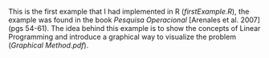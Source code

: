 This is the first example that I had implemented in R (_firstExample.R_), the example was found in the book _Pesquisa Operacional_ [Arenales et al. 2007] (pgs 54-61).
The idea behind this example is to show the concepts of Linear Programming and introduce a graphical way to visualize the problem (_Graphical Method.pdf_).
